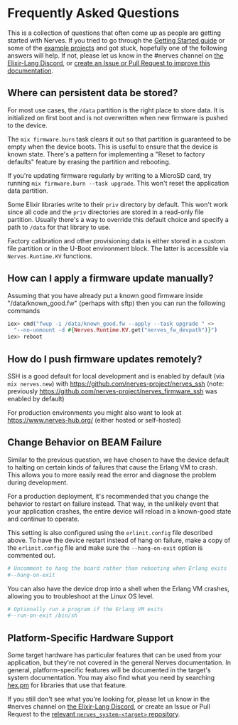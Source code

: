 # Frequently Asked Questions

This is a collection of questions that often come up as people are getting
started with Nerves. If you tried to go through the
[Getting Started guide](https://hexdocs.pm/nerves/getting-started.html) or some
of the [example projects](https://github.com/nerves-project/nerves_examples)
and got stuck, hopefully one of the following answers will help. If not, please
let us know in the #nerves channel on [the Elixir-Lang Discord](https://discord.gg/elixir), or [create an Issue or Pull
Request to improve this
documentation](https://github.com/nerves-project/nerves/tree/main/docs).

## Where can persistent data be stored?

For most use cases, the `/data` partition is the right place to store data.  It
is initialized on first boot and is not overwritten when new firmware is pushed
to the device.

The `mix firmware.burn` task clears it out so that partition is guaranteed to be
empty when the device boots. This is useful to ensure that the device is known
state. There's a pattern for implementing a "Reset to factory defaults" feature
by erasing the partition and rebooting.

If you're updating firmware regularly by writing to a MicroSD card, try running
`mix firmware.burn --task upgrade`. This won't reset the application data
partition.

Some Elixir libraries write to their `priv` directory by default. This won't
work since all code and the `priv` directories are stored in a read-only file
partition. Usually there's a way to override this default choice and specify a
path to `/data` for that library to use.

Factory calibration and other provisioning data is either stored in a custom
file partition or in the U-Boot environment block. The latter is accessible via
`Nerves.Runtime.KV` functions.

## How can I apply a firmware update manually?

Assuming that you have already put a known good firmware inside "/data/known_good.fw" (perhaps with sftp) then you can run the following commands

```elixir
iex> cmd("fwup -i /data/known_good.fw --apply --task upgrade " <>
  "--no-unmount -d #{Nerves.Runtime.KV.get("nerves_fw_devpath")}")
iex> reboot
```

## How do I push firmware updates remotely?

SSH is a good default for local development and is enabled by default (via `mix nerves.new`) with https://github.com/nerves-project/nerves_ssh (note: previously https://github.com/nerves-project/nerves_firmware_ssh was enabled by default)

For production environments you might also want to look at https://www.nerves-hub.org/ (either hosted or self-hosted)

## Change Behavior on BEAM Failure

Similar to the previous question, we have chosen to have the device default to halting on certain kinds of failures that cause the Erlang VM to crash.
This allows you to more easily read the error and diagnose the problem during development.

For a production deployment, it's recommended that you change the behavior to restart on failure instead.
That way, in the unlikely event that your application crashes, the entire device will reload in a known-good state and continue to operate.

This setting is also configured using the `erlinit.config` file described above.
To have the device restart instead of hang on failure, make a copy of the `erlinit.config` file and make sure the `--hang-on-exit` option is commented out.

```bash
# Uncomment to hang the board rather than rebooting when Erlang exits
#--hang-on-exit
```

You can also have the device drop into a shell when the Erlang VM crashes, allowing you to troubleshoot at the Linux OS level.

```bash
# Optionally run a program if the Erlang VM exits
#--run-on-exit /bin/sh
```

## Platform-Specific Hardware Support

Some target hardware has particular features that can be used from your
application, but they're not covered in the general Nerves documentation.  In
general, platform-specific features will be documented in the target's system
documentation.  You may also find what you need by searching
[hex.pm](https://hex.pm) for libraries that use that feature.

If you still don't see what you're looking for, please let us know in the #nerves channel on [the Elixir-Lang Discord](https://discord.gg/elixir), or create an Issue or Pull Request to the [relevant `nerves_system-<target>` repository](https://github.com/nerves-project?query=nerves_system_).
